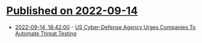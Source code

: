 # [Published on 2022-09-14](index.md)

* [2022-09-14, 18:42:00](https://news.slashdot.org/story/22/09/14/1657216/us-cyber-defense-agency-urges-companies-to-automate-threat-testing?utm_source=rss1.0mainlinkanon&utm_medium=feed) - [US Cyber-Defense Agency Urges Companies To Automate Threat Testing](https://news.slashdot.org/story/22/09/14/1657216/us-cyber-defense-agency-urges-companies-to-automate-threat-testing?utm_source=rss1.0mainlinkanon&utm_medium=feed)
